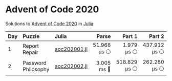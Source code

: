 # Advent of Code 2020

Solutions to [Advent of Code 2020](https://adventofcode.com/2020/) in [Julia](https://julialang.org/):

| Day  | Puzzle              | Julia                                                    |       Parse |       Part 1 |       Part 2 |
| :--- | :------------------ | :------------------------------------------------------- | ----------: | -----------: | -----------: |
| 1    | Report Repair       | [aoc202001.jl](2020/01_report_repair/aoc202001.jl)       | 51.968 μs ⚪️ |   1.979 μs ⚪️ | 437.912 μs ⚪️ |
| 2    | Password Philosophy | [aoc202002.jl](2020/02_password_philosophy/aoc202002.jl) |  3.005 ms 🔵 | 518.829 μs ⚪️ | 262.280 μs ⚪️ |
